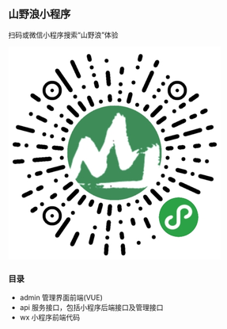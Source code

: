 ## 山野浪小程序

扫码或微信小程序搜索“山野浪”体验

![山野浪](./qrcode.jpg)

### 目录

- admin 管理界面前端(VUE)
- api 服务接口，包括小程序后端接口及管理接口
- wx 小程序前端代码

